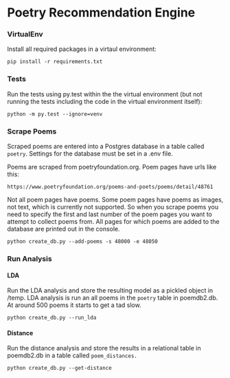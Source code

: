 # Poetry Recommendation Engine

### VirtualEnv
Install all required packages in a virtaul environment:

`pip install -r requirements.txt`

### Tests
Run the tests using py.test within the the virtual environment (but not running the tests including the code in the virtual environment itself):

`python -m py.test --ignore=venv`

### Scrape Poems

Scraped poems are entered into a Postgres database in a table called `poetry`. Settings for the database must be set in a .env file.

Poems are scraped from poetryfoundation.org. Poem pages have urls like this:

`https://www.poetryfoundation.org/poems-and-poets/poems/detail/48761`

Not all poem pages have poems. Some poem pages have poems as images, not text, which is currently not supported. So when you scrape poems you need to specify the first and last number of the poem pages you want to attempt to collect poems from. All pages for which poems are added to the database are printed out in the console.

`python create_db.py --add-poems -s 48000 -e 48050`

### Run Analysis

#### LDA

Run the LDA analysis and store the resulting model as a pickled object in /temp. LDA analysis is run an all poems in the `poetry` table in poemdb2.db. At around 500 poems it starts to get a tad slow.

`python create_db.py --run_lda`

#### Distance

Run the distance analysis and store the results in a relational table in poemdb2.db in a table called `poem_distances.`

`python create_db.py --get-distance`
